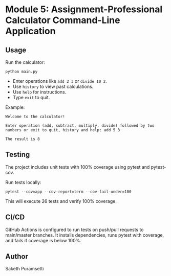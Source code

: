 # Module 5: Assignment-Professional Calculator Command-Line Application

## Usage

Run the calculator:
```
python main.py
```

- Enter operations like `add 2 3` or `divide 10 2`.
- Use `history` to view past calculations.
- Use `help` for instructions.
- Type `exit` to quit.

Example:
```
Welcome to the calculator!

Enter operation (add, subtract, multiply, divide) followed by two numbers or exit to quit, history and help: add 5 3

The result is 8
```

## Testing

The project includes unit tests with 100% coverage using pytest and pytest-cov.

Run tests locally:
```
pytest --cov=app --cov-report=term --cov-fail-under=100
```

This will execute 26 tests and verify 100% coverage.

## CI/CD

GitHub Actions is configured to run tests on push/pull requests to main/master branches. It installs dependencies, runs pytest with coverage, and fails if coverage is below 100%.

## Author

Saketh Puramsetti
